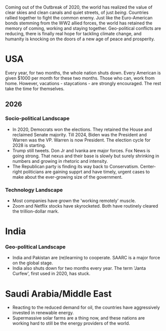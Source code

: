 Coming out of the Outbreak of 2020, the world has realized the value of clear skies and clean canals and quiet streets, of just _being_. Countries rallied together to fight the common enemy. Just like the Euro-American bonds stemming from the WW2 allied forces, the world has retained the memory of coming, working and staying together. Geo-political conflicts are reducing, there is finally real hope for tackling climate change, and humanity is knocking on the doors of a new age of peace and prosperity.

# USA
Every year, for two months, the whole nation shuts down. Every American is given $1000 per month for these two months. Those who can, work from home. However, vacations - staycations - are strongly encouraged. The rest take the time for themselves.

## 2026
### Socio-political Landscape
- In 2020, Democrats won the elections. They retained the House and reclaimed Senate majority. Till 2024, Biden was the President and Warren was the VP. Warren is now President. The election cycle for 2028 is starting.
- Trump still tweets. Don Jr and Ivanka are major forces. Fox News is going strong. That nexus and their base is slowly but surely shrinking in numbers and growing in rhetoric and intensity.
- The Republican party is finding its way back to Conservatism. Center-right politicians are gaining supprt and have timely, urgent cases to make about the ever-growing size of the government.

### Technology Landscape
- Most companies have grown the 'working remotely' muscle.
- Zoom and Netflix stocks have skyrocketed. Both have routinely cleared the trillion-dollar mark.


# India
### Geo-political Landscape
- India and Pakistan are (re)learning to cooperate. SAARC is a major force on the global stage.
- India also shuts down for two months every year. The term 'Janta Curfew', first used in 2020, has stuck.

# Saudi Arabia/Middle East
- Reacting to the reduced demand for oil, the countries have aggressively invested in renewable energy. 
- Supermassive solar farms are a thing now, and these nations are working hard to still be the energy providers of the world.
